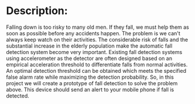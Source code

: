 # Description:
  Falling down is too risky to many old men. If they fall, we must help them as soon as possible before
any accidents happen. The problem is we can't always keep watch on their activities. The considerable
risk of falls and the substantial increase in the elderly population make the automatic fall detection
system become very important. Existing fall detection systems using accelerometer as the detector are
often designed based on an empirical acceleration threshold to differentiate falls from normal
activities. An optimal detection threshold can be obtained which meets the specified false alarm rate
while maximizing the detection probability. So, in this project we will create a prototype of fall
detection to solve the problem above. This device should send an alert to your mobile phone if fall is
detected.
